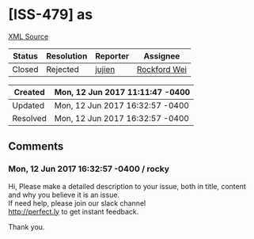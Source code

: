 # [ISS-479] as

[XML Source](../xml/ISS-479.xml)
<p></p>





Status|Resolution|Reporter|Assignee
------|----------|--------|--------
Closed|Rejected|[jujien](abc@gmail.com)|[Rockford Wei]($rocky)





Created|Mon, 12 Jun 2017 11:11:47 -0400
-------|--------------
Updated|Mon, 12 Jun 2017 16:32:57 -0400
Resolved|Mon, 12 Jun 2017 16:32:57 -0400


## Comments




### Mon, 12 Jun 2017 16:32:57 -0400 / rocky 

<p><p>Hi, Please make a detailed description to your issue, both in title, content and why you believe it is an issue.<br/>
If need help, please join our slack channel <br/>
<a href="http://perfect.ly/" class="external-link" rel="nofollow">http://perfect.ly</a> to get instant feedback.</p>

<p>Thank you.</p></p>


